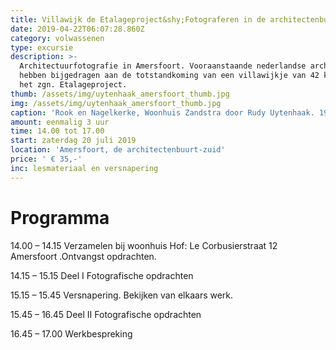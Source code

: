 ```yaml
---
title: Villawijk de Etalageproject&shy;Fotograferen in de architectenbuurt
date: 2019-04-22T06:07:28.860Z
category: volwassenen
type: excursie
description: >-
  Architectuurfotografie in Amersfoort. Vooraanstaande nederlandse architecten
  hebben bijgedragen aan de totstandkoming van een villawijkje van 42 kavels,
  het zgn. Etalageproject.
thumb: /assets/img/uytenhaak_amersfoort_thumb.jpg
img: /assets/img/uytenhaak_amersfoort_thumb.jpg
caption: 'Rook en Nagelkerke, Woonhuis Zandstra door Rudy Uytenhaak. 1998'
amount: eenmalig 3 uur
time: 14.00 tot 17.00
start: zaterdag 20 juli 2019
location: 'Amersfoort, de architectenbuurt-zuid'
price: ' € 35,-'
inc: lesmateriaal en versnapering
---
```

# **Programma**

14.00  – 14.15   Verzamelen bij woonhuis Hof: Le Corbusierstraat 12  Amersfoort .Ontvangst opdrachten.

14.15  – 15.15   Deel I Fotografische opdrachten 

15.15  – 15.45   Versnapering. Bekijken van elkaars werk.

15.45 –  16.45   Deel II Fotografische opdrachten

16.45 –  17.00   Werkbespreking

#
